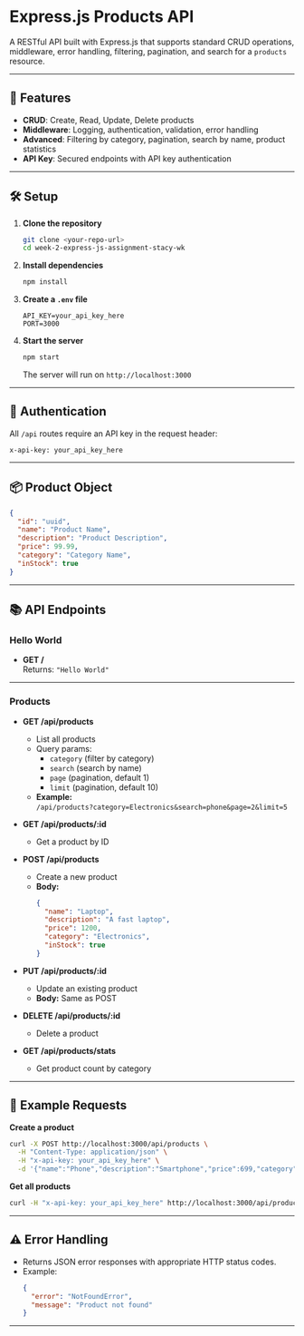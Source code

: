 # Express.js Products API

A RESTful API built with Express.js that supports standard CRUD operations, middleware, error handling, filtering, pagination, and search for a `products` resource.

---

## 🚀 Features

- **CRUD**: Create, Read, Update, Delete products
- **Middleware**: Logging, authentication, validation, error handling
- **Advanced**: Filtering by category, pagination, search by name, product statistics
- **API Key**: Secured endpoints with API key authentication

---

## 🛠️ Setup

1. **Clone the repository**
   ```bash
   git clone <your-repo-url>
   cd week-2-express-js-assignment-stacy-wk
   ```

2. **Install dependencies**
   ```bash
   npm install
   ```

3. **Create a `.env` file**
   ```
   API_KEY=your_api_key_here
   PORT=3000
   ```

4. **Start the server**
   ```bash
   npm start
   ```
   The server will run on `http://localhost:3000`

---

## 🔑 Authentication

All `/api` routes require an API key in the request header:

```
x-api-key: your_api_key_here
```

---

## 📦 Product Object

```json
{
  "id": "uuid",
  "name": "Product Name",
  "description": "Product Description",
  "price": 99.99,
  "category": "Category Name",
  "inStock": true
}
```

---

## 📚 API Endpoints

### Hello World

- **GET /**  
  Returns: `"Hello World"`

---

### Products

- **GET /api/products**
  - List all products
  - Query params:
    - `category` (filter by category)
    - `search` (search by name)
    - `page` (pagination, default 1)
    - `limit` (pagination, default 10)
  - **Example:**  
    `/api/products?category=Electronics&search=phone&page=2&limit=5`

- **GET /api/products/:id**
  - Get a product by ID

- **POST /api/products**
  - Create a new product
  - **Body:**  
    ```json
    {
      "name": "Laptop",
      "description": "A fast laptop",
      "price": 1200,
      "category": "Electronics",
      "inStock": true
    }
    ```

- **PUT /api/products/:id**
  - Update an existing product
  - **Body:** Same as POST

- **DELETE /api/products/:id**
  - Delete a product

- **GET /api/products/stats**
  - Get product count by category

---

## 🧪 Example Requests

**Create a product**
```bash
curl -X POST http://localhost:3000/api/products \
  -H "Content-Type: application/json" \
  -H "x-api-key: your_api_key_here" \
  -d '{"name":"Phone","description":"Smartphone","price":699,"category":"Electronics","inStock":true}'
```

**Get all products**
```bash
curl -H "x-api-key: your_api_key_here" http://localhost:3000/api/products
```

---

## ⚠️ Error Handling

- Returns JSON error responses with appropriate HTTP status codes.
- Example:
  ```json
  {
    "error": "NotFoundError",
    "message": "Product not found"
  }
  ```

---

